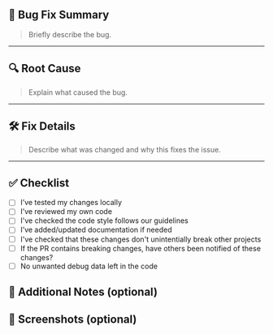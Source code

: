 ## 🐛 Bug Fix Summary

> Briefly describe the bug.

---

## 🔍 Root Cause

> Explain what caused the bug.

---

## 🛠️ Fix Details

> Describe what was changed and why this fixes the issue.

---

## ✅ Checklist

- [ ] I’ve tested my changes locally
- [ ] I’ve reviewed my own code
- [ ] I've checked the code style follows our guidelines
- [ ] I’ve added/updated documentation if needed
- [ ] I've checked that these changes don't unintentially break other projects
- [ ] If the PR contains breaking changes, have others been notified of these changes?
- [ ] No unwanted debug data left in the code

## 🙋 Additional Notes (optional)

## 📸 Screenshots (optional)
